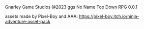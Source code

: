 Gnarley Game Studios @2023 ggs
No Name Top Down RPG 0.0.1


assets made by Pixel-Boy and AAA:
	https://pixel-boy.itch.io/ninja-adventure-asset-pack
